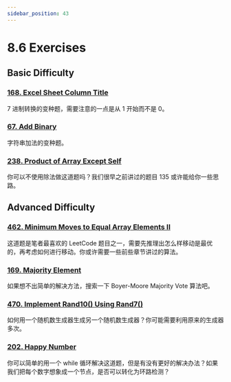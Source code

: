 ```yaml
---
sidebar_position: 43
---
```


# 8.6 Exercises

## Basic Difficulty

### [168. Excel Sheet Column Title](https://leetcode.com/problems/excel-sheet-column-title/)

7 进制转换的变种题，需要注意的一点是从 1 开始而不是 0。

### [67. Add Binary](https://leetcode.com/problems/add-binary/)

字符串加法的变种题。

### [238. Product of Array Except Self](https://leetcode.com/problems/product-of-array-except-self/)

你可以不使用除法做这道题吗？我们很早之前讲过的题目 135 或许能给你一些思路。

## Advanced Difficulty

### [462. Minimum Moves to Equal Array Elements II](https://leetcode.com/problems/minimum-moves-to-equal-array-elements-ii/)

这道题是笔者最喜欢的 LeetCode 题目之一，需要先推理出怎么样移动是最优的，再考虑如何进行移动。你或许需要一些前些章节讲过的算法。

### [169. Majority Element](https://leetcode.com/problems/majority-element/)

如果想不出简单的解决方法，搜索一下 Boyer-Moore Majority Vote 算法吧。

### [470. Implement Rand10() Using Rand7()](https://leetcode.com/problems/implement-rand10-using-rand7/)

如何用一个随机数生成器生成另一个随机数生成器？你可能需要利用原来的生成器多次。

### [202. Happy Number](https://leetcode.com/problems/happy-number/)

你可以简单的用一个 while 循环解决这道题，但是有没有更好的解决办法？如果我们把每个数字想象成一个节点，是否可以转化为环路检测？